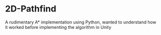 # 2D-Pathfind
A rudimentary A* implementation using Python, wanted to understand how it worked before implementing the algorithm in Unity
